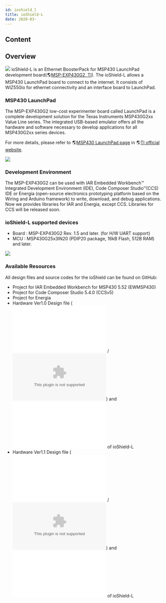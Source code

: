 ```yaml
---
id: ioshield_l
title: ioShield-L
date: 2020-03-
---
```



## Content
## Overview

![](/osh/ioshield-l/io_s_l_.png) ioShield-L is an Ethernet BoosterPack
for MSP430 LaunchPad development board(🌎[MSP-EXP430G2,
TI](http://www.ti.com/tool/msp-exp430g2)). The ioShield-L allows a
MSP430 LaunchPad board to connect to the internet. It consists of
WIZ550io for ethernet connectivity and an interface board to LaunchPad.

### MSP430 LaunchPad

The MSP-EXP430G2 low-cost experimenter board called LaunchPad is a
complete development solution for the Texas Instruments MSP430G2xx Value
Line series. The integrated USB-based emulator offers all the hardware
and software necessary to develop applications for all MSP430G2xx series
devices.

For more details, please refer to 🌎[MSP430 LaunchPad
page](http://www.ti.com/tool/msp-exp430g2) in 🌎[TI official
website](http://www.ti.com).

![](/osh/ioshield-l/msp-exp430g2_rev1.5_front.jpg)

### Development Environment

The MSP-EXP430G2 can be used with IAR Embedded Workbench™ Integrated
Development Environment (IDE), Code Composer Studio™(CCS) IDE or Energia
(open-source electronics prototyping platform based on the Wiring and
Arduino framework) to write, download, and debug applications. Now we
provides libraries for IAR and Energia, except CCS. Libraries for CCS
will be released soon.

### ioShield-L supported devices

  - Board : MSP-EXP430G2 Rev. 1.5 and later. (for H/W UART support)
  - MCU : MSP430G25x3IN20 (PDIP20 package, 16kB Flash, 512B RAM) and
    later.

![](/osh/ioshield-l/msp-exp430g2.jpg)

### Available Resources

All design files and source codes for the ioShield can be found on
GitHub:

  - Project for IAR Embedded Workbench for MSP430 5.52 (EWMSP430)
  - Project for Code Composer Studio 5.4.0 (CCSv5)
  - Project for Energia
  - Hardware Ver1.0 Design file
    (![PDF](/osh/ioshield-l/ioshield-l_140117.pdf) / ![Eagle
    CAD](/osh/ioshield-l/ioshield-l.zip)) and ![Part
    List](/osh/ioshield-l/ioshield-l_v1_0_pl_140117.pdf) of ioShield-L
  - Hardware Ver1.1 Design file
    (![PDF](/osh/ioshield-l/ioshield-l_v1.1_sch.pdf) / ![Eagle
    CAD](/osh/ioshield-l/ioshield-l_ver1_1.zip)) and ![Part
    List](/osh/ioshield-l/ioshield-l_v1_1_pl_140120.pdf) of ioShield-L
